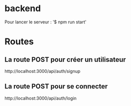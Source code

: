 # backend

Pour lancer le serveur : '$ npm run start'

# Routes
## La route POST pour créer un utilisateur
http://localhost:3000/api/auth/signup

## La route POST pour se connecter
http://localhost:3000/api/auth/login